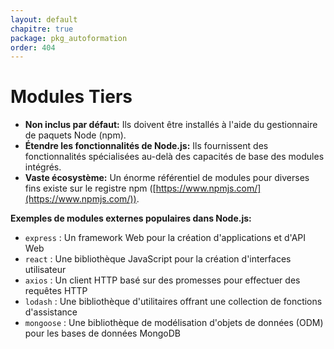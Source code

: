 ```yaml
---
layout: default
chapitre: true
package: pkg_autoformation
order: 404
---
```


# Modules Tiers

* **Non inclus par défaut:** Ils doivent être installés à l'aide du gestionnaire de paquets Node (npm).
* **Étendre les fonctionnalités de Node.js:** Ils fournissent des fonctionnalités spécialisées au-delà des capacités de base des modules intégrés.
* **Vaste écosystème:** Un énorme référentiel de modules pour diverses fins existe sur le registre npm ([https://www.npmjs.com/](https://www.npmjs.com/)).

**Exemples de modules externes populaires dans Node.js:**

* `express` : Un framework Web pour la création d'applications et d'API Web
* `react` : Une bibliothèque JavaScript pour la création d'interfaces utilisateur
* `axios` : Un client HTTP basé sur des promesses pour effectuer des requêtes HTTP
* `lodash` : Une bibliothèque d'utilitaires offrant une collection de fonctions d'assistance
* `mongoose` : Une bibliothèque de modélisation d'objets de données (ODM) pour les bases de données MongoDB


